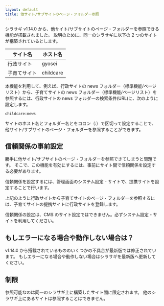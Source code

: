 ```yaml
---
layout: default
title: 他サイト/サブサイトのページ・フォルダー参照
---
```


シラサギ v1.14.0 から、他サイト/サブサイトのページ・フォルダーを参照できる機能が搭載されました。
説明のために、同一のシラサギに以下の 2 つのサイトが構築されているとします。

| サイト名     | ホスト名  |
|--------------|-----------|
| 行政サイト   | gyosei    |
| 子育てサイト | childcare |

本機能を利用して、例えば、行政サイトの news フォルダー（標準機能/ページリスト）から、子育てサイトの news フォルダー（標準機能/ページリスト）を参照するには、行政サイトの news フォルダーの検索条件(URL)に、次のように設定します。

~~~
childcare:news
~~~

サイトのホスト名とフォルダー名とをコロン（:）で区切って設定することで、他サイト/サブサイトのページ・フォルダーを参照することができます。

## 信頼関係の事前設定

勝手に他サイト/サブサイトのページ・フォルダーを参照できてしまうと問題です。
そこで、この機能を有効にするには、事前にサイト間で信頼関係を設定する必要があります。

信頼関係を設定するには、管理画面のシステム設定 - サイトで、提携サイトを設定することで行います。

上記のように行政サイトから子育てサイトのページ・フォルダーを参照するには、子育てサイトの提携サイトに行政サイトを登録します。

信頼関係の設定は、CMS のサイト設定ではできません。必ずシステム設定 - サイトを利用してください。

## もしエラーになる場合や動作しない場合は？

v1.14.0 から搭載されているもののいくつかの不具合が最新版では修正されています。
もしエラーになる場合や動作しない場合はシラサギを最新版へ更新してください。

## 制限

参照可能なのは同一のシラサギ上に構築したサイト間に限定されます。
他のシラサギ上にあるサイトは参照することはできません。

